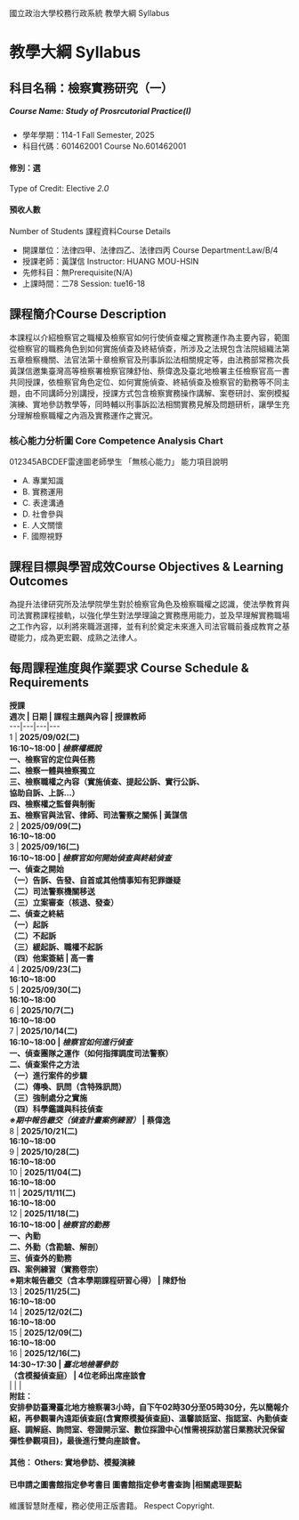 國立政治大學校務行政系統 教學大綱 Syllabus
# 教學大綱 Syllabus
##  科目名稱：檢察實務研究（一）
#####  Course Name: Study of Prosrcutorial Practice(I)
  * 學年學期：114-1 Fall Semester, 2025 
  * 科目代碼：601462001 Course No.601462001
#### 修別：選
Type of Credit: Elective 
_2.0_
#### 預收人數
Number of Students
課程資料Course Details
  * 開課單位：法律四甲、法律四乙、法律四丙 Course Department:Law/B/4 
  * 授課老師：黃謀信 Instructor: HUANG MOU-HSIN 
  * 先修科目：無Prerequisite(N/A)
  * 上課時間：二78 Session: tue16-18
##  課程簡介Course Description
本課程以介紹檢察官之職權及檢察官如何行使偵查權之實務運作為主要內容，範圍從檢察官的職務角色到如何實施偵查及終結偵查，所涉及之法規包含法院組織法第五章檢察機關、法官法第十章檢察官及刑事訴訟法相關規定等，由法務部常務次長黃謀信邀集臺灣高等檢察署檢察官陳舒怡、蔡偉逸及臺北地檢署主任檢察官高一書共同授課，依檢察官角色定位、如何實施偵查、終結偵查及檢察官的勤務等不同主題，由不同講師分別講授，授課方式包含檢察實務操作講解、案卷研討、案例模擬演練、實地參訪教學等，同時輔以刑事訴訟法相關實務見解及問題研析，讓學生充分理解檢察職權之內涵及實務運作之實況。
###  核心能力分析圖 Core Competence Analysis Chart
012345ABCDEF雷達圖老師學生
「無核心能力」 
能力項目說明
  * A. 專業知識
  * B. 實務運用
  * C. 表達溝通
  * D. 社會參與
  * E. 人文關懷
  * F. 國際視野
##  課程目標與學習成效Course Objectives & Learning Outcomes 
為提升法律研究所及法學院學生對於檢察官角色及檢察職權之認識，使法學教育與司法實務課程接軌，以強化學生對法學理論之實務應用能力，並及早理解實務職場之工作內容，以利將來職涯選擇，並有利於奠定未來進入司法官職前養成教育之基礎能力，成為更宏觀、成熟之法律人。
##  每周課程進度與作業要求 Course Schedule & Requirements
**授課  
週次 | 日期 | 課程主題與內容 | 授課教師**  
---|---|---|---  
1 | **2025/09/02(二)  
16:10~18:00 | _檢察權概說_  
一、檢察官的定位與任務  
二、檢察一體與檢察獨立  
三、檢察職權之內容（實施偵查、提起公訴、實行公訴、  
協助自訴、上訴…）  
四、檢察權之監督與制衡  
五、檢察官與法官、律師、司法警察之關係 | 黃謀信**  
2 | **2025/09/09(二)  
16:10~18:00**  
3 | **2025/09/16(二)  
16:10~18:00 | _檢察官如何開始偵查與終結偵查_  
一、偵查之開始  
（一）告訴、告發、自首或其他情事知有犯罪嫌疑  
（二）司法警察機關移送  
（三）立案審查（核退、發查）  
二、偵查之終結  
（一）起訴  
（二）不起訴  
（三）緩起訴、職權不起訴  
（四）他案簽結 | 高一書**  
4 | **2025/09/23(二)  
16:10~18:00**  
5 | **2025/09/30(二)  
16:10~18:00**  
6 | **2025/10/7(二)  
16:10~18:00**  
7 | **2025/10/14(二)  
16:10~18:00 | _檢察官如何進行偵查_  
一、偵查團隊之運作（如何指揮調度司法警察）  
二、偵查案件之方法  
（一）進行案件的步驟  
（二）傳喚、訊問（含特殊訊問）  
（三）強制處分之實施  
（四）科學鑑識與科技偵查  
_※期中報告繳交（偵查計畫案例練習）_ | 蔡偉逸**  
8 | **2025/10/21(二)  
16:10~18:00**  
9 | **2025/10/28(二)  
16:10~18:00**  
10 | **2025/11/04(二)  
16:10~18:00**  
11 | **2025/11/11(二)  
16:10~18:00**  
12 | **2025/11/18(二)  
16:10~18:00 | _檢察官的勤務_  
一、內勤  
二、外勤（含勘驗、解剖）  
三、偵查外的勤務  
四、案例練習（實務卷宗）  
※期末報告繳交（含本學期課程研習心得） | 陳舒怡**  
13 | **2025/11/25(二)  
16:10~18:00**  
14 | **2025/12/02(二)  
16:10~18:00**  
15 | **2025/12/09(二)  
16:10~18:00**  
16 | **2025/12/16(二)  
14:30~17:30 | _臺北地檢署參訪_  
（含模擬偵查庭） | 4位老師出席座談會**  
|  |  |   
**附註：  
安排參訪臺灣臺北地方檢察署3小時，自下午02時30分至05時30分，先以簡報介紹，再參觀署內遠距偵查庭(含實際模擬偵查庭)、溫馨談話室、指認室、內勤偵查庭、調解庭、詢問室、卷證開示室、數位採證中心(惟需視採訪當日業務狀況保留彈性參觀項目)，最後進行雙向座談會。**  
####  其他： Others: 實地參訪、模擬演練 
####  已申請之圖書館指定參考書目  圖書館指定參考書查詢 |相關處理要點
維護智慧財產權，務必使用正版書籍。 Respect Copyright.